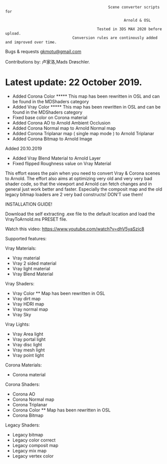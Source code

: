 
      
      
                          
                                                  Scene converter scripts for
                                                           
                                                         Arnold & OSL

                                             Tested in 3DS MAX 2020 before upload.
                                  Conversion rules are continously added and improved over time.





Bugs & requests gkmotu@gmail.com

Contributions by:
卢家洛,Mads Drøschler.

<h1><b>Latest update: 22 October 2019.</b></h1>

- Added Corona Color ***** This map has been rewritten in OSL and can be found in the MDShaders category
- Added Vray Color ***** This map has been rewritten in OSL and can be found in the MDShaders category 
- Fixed base color on Corona material
- Added Corona AO to Arnold Ambient Occlusion
- Added Corona Normal map to Arnold Normal map
- Added Corona Triplanar map ( single map mode ) to Arnold Triplanar
- Added Corona Bitmap to Arnold Image



Added 20.10.2019
- Added Vray Blend Material to Arnold Layer
- Fixed flipped Roughness value on Vray Material

This effort eases the pain when you need to convert Vray & Corona scenes to Arnold.
The effort also aims at optimizing very old and very very bad shader code, so that the viewport and Arnold can fetch changes and in general just work better and faster.
Especially the composit map and the old legacy bitmap loaders are 2 very bad constructs! DON’T use them!



INSTALLATION GUIDE!

Download the self extracting .exe file to the default location and load the VrayToArnold.ms PRESET file.

Watch this video: https://www.youtube.com/watch?v=dhV5yaSzjc8




Supported features:

Vray Materials:

- Vray material
- Vray 2 sided material
- Vray light material
- Vray Blend Material

Vray Shaders:

- Vray Color ** Map has been rewritten in OSL
- Vray dirt map
- Vray HDRI map
- Vray normal map
- Vray Sky

Vray Lights:

- Vray Area light
- Vray portal light
- Vray disc light
- Vray mesh light
- Vray point light

Corona Materials:

- Corona material

Corona Shaders:

- Corona AO
- Corona Normal map
- Corona Triplanar
- Corona Color ** Map has been rewritten in OSL
- Corona Bitmap


Legacy Shaders:

- Legacy bitmap
- Legacy color correct
- Legacy composit map
- Legacy mix map
- Legacy vertex color
